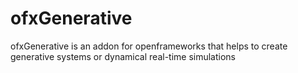 ofxGenerative
=============

ofxGenerative is an addon for openframeworks that helps to create generative systems or dynamical real-time simulations
